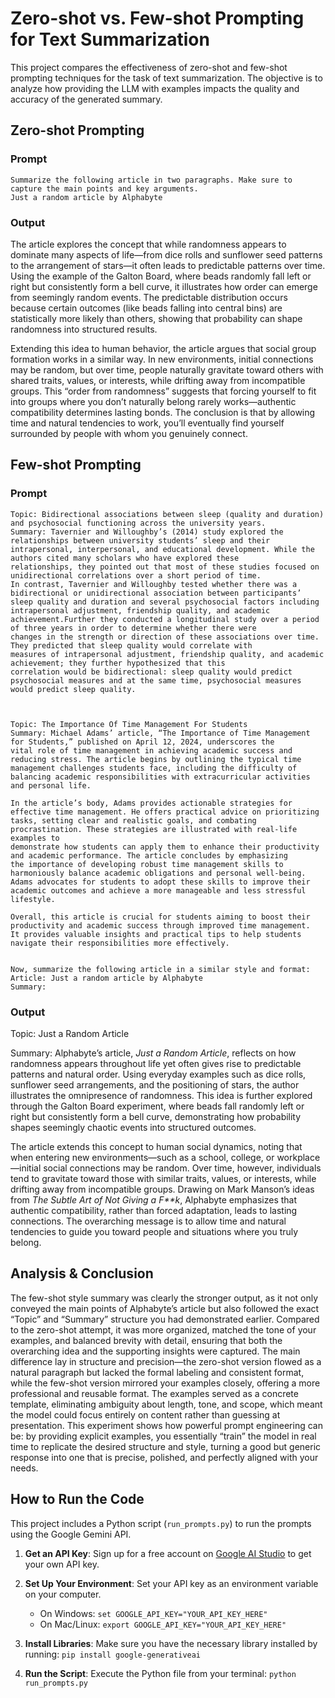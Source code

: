 # Zero-shot vs. Few-shot Prompting for Text Summarization

This project compares the effectiveness of zero-shot and few-shot prompting techniques for the task of text summarization. The objective is to analyze how providing the LLM with examples impacts the quality and accuracy of the generated summary.

## Zero-shot Prompting

### Prompt
```
Summarize the following article in two paragraphs. Make sure to capture the main points and key arguments.
Just a random article by Alphabyte
```
### Output

The article explores the concept that while randomness appears to dominate many aspects of life—from dice rolls and sunflower seed patterns to the arrangement of stars—it often leads to predictable patterns over time. Using the example of the Galton Board, where beads randomly fall left or right but consistently form a bell curve, it illustrates how order can emerge from seemingly random events. The predictable distribution occurs because certain outcomes (like beads falling into central bins) are statistically more likely than others, showing that probability can shape randomness into structured results.

Extending this idea to human behavior, the article argues that social group formation works in a similar way. In new environments, initial connections may be random, but over time, people naturally gravitate toward others with shared traits, values, or interests, while drifting away from incompatible groups. This “order from randomness” suggests that forcing yourself to fit into groups where you don’t naturally belong rarely works—authentic compatibility determines lasting bonds. The conclusion is that by allowing time and natural tendencies to work, you’ll eventually find yourself surrounded by people with whom you genuinely connect.

## Few-shot Prompting

### Prompt
```
Topic: Bidirectional associations between sleep (quality and duration) and psychosocial functioning across the university years.
Summary: Tavernier and Willoughby’s (2014) study explored the relationships between university students’ sleep and their
intrapersonal, interpersonal, and educational development. While the authors cited many scholars who have explored these
relationships, they pointed out that most of these studies focused on unidirectional correlations over a short period of time.
In contrast, Tavernier and Willoughby tested whether there was a bidirectional or unidirectional association between participants’
sleep quality and duration and several psychosocial factors including intrapersonal adjustment, friendship quality, and academic
achievement.Further they conducted a longitudinal study over a period of three years in order to determine whether there were
changes in the strength or direction of these associations over time. They predicted that sleep quality would correlate with
measures of intrapersonal adjustment, friendship quality, and academic achievement; they further hypothesized that this
correlation would be bidirectional: sleep quality would predict psychosocial measures and at the same time, psychosocial measures
would predict sleep quality.



Topic: The Importance Of Time Management For Students
Summary: Michael Adams’ article, “The Importance of Time Management for Students,” published on April 12, 2024, underscores the
vital role of time management in achieving academic success and reducing stress. The article begins by outlining the typical time
management challenges students face, including the difficulty of balancing academic responsibilities with extracurricular activities
and personal life.

In the article’s body, Adams provides actionable strategies for effective time management. He offers practical advice on prioritizing
tasks, setting clear and realistic goals, and combating procrastination. These strategies are illustrated with real-life examples to
demonstrate how students can apply them to enhance their productivity and academic performance. The article concludes by emphasizing
the importance of developing robust time management skills to harmoniously balance academic obligations and personal well-being.
Adams advocates for students to adopt these skills to improve their academic outcomes and achieve a more manageable and less stressful
lifestyle.

Overall, this article is crucial for students aiming to boost their productivity and academic success through improved time management.
It provides valuable insights and practical tips to help students navigate their responsibilities more effectively.


Now, summarize the following article in a similar style and format:
Article: Just a random article by Alphabyte 
Summary:
```

### Output
Topic: Just a Random Article

Summary: Alphabyte’s article, *Just a Random Article*, reflects on how randomness appears throughout life yet often gives rise to predictable patterns and natural order. Using everyday examples such as dice rolls, sunflower seed arrangements, and the positioning of stars, the author illustrates the omnipresence of randomness. This idea is further explored through the Galton Board experiment, where beads fall randomly left or right but consistently form a bell curve, demonstrating how probability shapes seemingly chaotic events into structured outcomes.

The article extends this concept to human social dynamics, noting that when entering new environments—such as a school, college, or workplace—initial social connections may be random. Over time, however, individuals tend to gravitate toward those with similar traits, values, or interests, while drifting away from incompatible groups. Drawing on Mark Manson’s ideas from *The Subtle Art of Not Giving a F\*\*k*, Alphabyte emphasizes that authentic compatibility, rather than forced adaptation, leads to lasting connections. The overarching message is to allow time and natural tendencies to guide you toward people and situations where you truly belong.

## Analysis & Conclusion

The few-shot style summary was clearly the stronger output, as it not only conveyed the main points of Alphabyte’s article but also followed the exact “Topic” and “Summary” structure you had demonstrated earlier. Compared to the zero-shot attempt, it was more organized, matched the tone of your examples, and balanced brevity with detail, ensuring that both the overarching idea and the supporting insights were captured. The main difference lay in structure and precision—the zero-shot version flowed as a natural paragraph but lacked the formal labeling and consistent format, while the few-shot version mirrored your examples closely, offering a more professional and reusable format. The examples served as a concrete template, eliminating ambiguity about length, tone, and scope, which meant the model could focus entirely on content rather than guessing at presentation. This experiment shows how powerful prompt engineering can be: by providing explicit examples, you essentially “train” the model in real time to replicate the desired structure and style, turning a good but generic response into one that is precise, polished, and perfectly aligned with your needs.

## How to Run the Code

This project includes a Python script (`run_prompts.py`) to run the prompts using the Google Gemini API.

1.  **Get an API Key**: Sign up for a free account on [Google AI Studio](https://aistudio.google.com/app/apikey) to get your own API key.

2.  **Set Up Your Environment**: Set your API key as an environment variable on your computer.
    * On Windows: `set GOOGLE_API_KEY="YOUR_API_KEY_HERE"`
    * On Mac/Linux: `export GOOGLE_API_KEY="YOUR_API_KEY_HERE"`

3.  **Install Libraries**: Make sure you have the necessary library installed by running:
    `pip install google-generativeai`

4.  **Run the Script**: Execute the Python file from your terminal:
    `python run_prompts.py`
